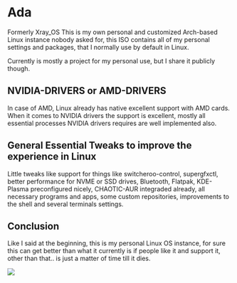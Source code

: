

# Ada
Formerly Xray_OS This is my own personal and customized Arch-based Linux instance nobody asked for, this ISO contains all of my personal settings and packages, that I normally use by default in Linux.

Currently is mostly a project for my personal use, but I share it publicly though.

## NVIDIA-DRIVERS or AMD-DRIVERS
In case of AMD, Linux already has native excellent support with AMD cards. When it comes to NVIDIA drivers the support is excellent, mostly all essential processes NVIDIA drivers requires are well implemented also.

## General Essential Tweaks to improve the experience in Linux
Little tweaks like support for things like switcheroo-control, supergfxctl, better performance for NVME or SSD drives, Bluetooth, Flatpak, KDE-Plasma preconfigured nicely, CHAOTIC-AUR integraded already, all necessary programs and apps, some custom repositories, improvements to the shell and several terminals settings.

## Conclusion
Like I said at the beginning, this is my personal Linux OS instance, for sure this can get better than what it currently is if people like it and support it, other than that.. is just a matter of time till it dies.

<img src="https://images2.imgbox.com/d9/0f/G7KylBVQ_o.png">
